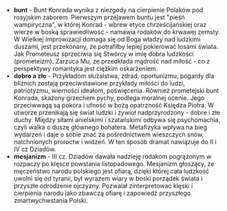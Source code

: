 - **bunt** - Bunt Konrada wynika z niezgody na cierpienie Polaków pod rosyjskim zaborem. Pierwszym przejawem buntu jest "pieśń wampiryczna", w której Konrad - wbrew etyce chrześcijańskiej oraz wierze w boską sprawiedliwość - namawia rodaków do krwawej zemsty. W Wielkiej Improwizacji domaga się od Boga władzy nad ludzkimi duszami, jest przekonany, że potrafiłby lepiej pokierować losami świata. Jak Prometeusz sprzeciwia się Stwórcy w imię dobra ludzkości (prometeizm). Zarzuca Mu, że przedkłada mądrość nad miłość - co z perspektywy romantyka jest ciężkim oskarżeniem.
- **dobro a zło** - Przykładom służalstwa, zdrad, oportunizmu, pogardy dla bliźnich zostają przeciwstawione przykłady miłości do ludzi, patriotyzmu, wierności ideałom, poświęcenia. Również prometejski bunt Konrada, skażony grzechem pychy, podlega moralnej ocenie. Jego przeciwwagą są pokora i ufność w bożą opatrzność Księdza Piotra. W utworze przenikają się świat ludzki i żywioł nadprzyrodzony - dobre i złe duchy. Między siłami anielskimi i szatańskimi odbywa się psychomachia, czyli walka o duszę głównego bohatera. Metafizyka wpływa na bieg wydarzeń i daje o sobie znać za pośrednictwem wieszczych snów, natchnionych proroctw i widzeń. W ten sposób dramat nawiązuje do II i IV cz Dziadów.
- **mesjanizm** - III cz. Dziadów dawała nadzieję rodakom pogrążonym w rozpaczy po klęsce powstania listopadowego. Mesjanizm głoszący, że męczeństwo narodu polskiego jest ofiarą, dzięki której cała ludzkość uwolni się od tyranii, był wyrazem wiary w boski porządek świata i przyszłe odrodzenie ojczyzny. Pozwalał zinterpretować klęski i cierpienia narodu jako zbawczą ofiarę i zapowiedź przyszłego zmartwychwstania Polski.
